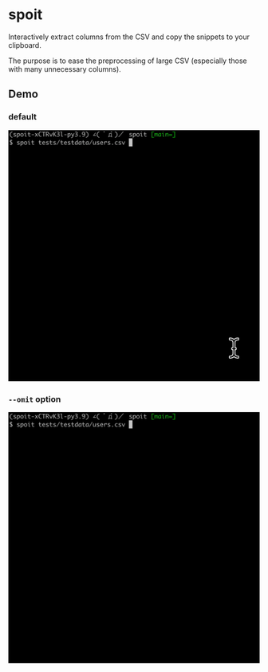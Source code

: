 # spoit
Interactively extract columns from the CSV and copy the snippets to your clipboard.

The purpose is to ease the preprocessing of large CSV (especially those with many unnecessary columns).

## Demo
### default
![](demo/no_omit.gif)

### `--omit` option
![](demo/omit.gif)